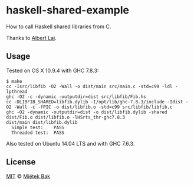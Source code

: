 haskell-shared-example
======================

How to call Haskell shared libraries from C.

Thanks to [Albert Lai](http://www.vex.net/~trebla/haskell/so.xhtml).


Usage
-----

Tested on OS X 10.9.4 with GHC 7.8.3:

    $ make
    cc -Isrc/libfib -O2 -Wall -o dist/main src/main.c -std=c99 -ldl -lpthread
    ghc -O2 -c -dynamic -outputdir=dist src/libfib/Fib.hs
    cc -DLIBFIB_SHARED=libfib.dylib -I/opt/lib/ghc-7.8.3/include -Idist -O2 -Wall -c -fPIC -o dist/libfib.o -std=c99 src/libfib/libfib.c
    ghc -O2 -dynamic -outputdir=dist -o dist/libfib.dylib -shared dist/Fib.o dist/libfib.o -lHSrts_thr-ghc7.8.3
    dist/main dist/libfib.dylib
      Simple test:    PASS
      Threaded test:  PASS

Also tested on Ubuntu 14.04 LTS and with GHC 7.6.3.


License
-------

[MIT](https://github.com/mietek/embed-hs/blob/master/LICENSE.md) © [Miëtek Bak](http://mietek.io/)
